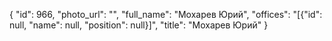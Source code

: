 {
    "id": 966,
    "photo_url": "",
    "full_name": "Мохарев Юрий",
    "offices": "[{\"id\": null, \"name\": null, \"position\": null}]",
    "title": "Мохарев Юрий"
}